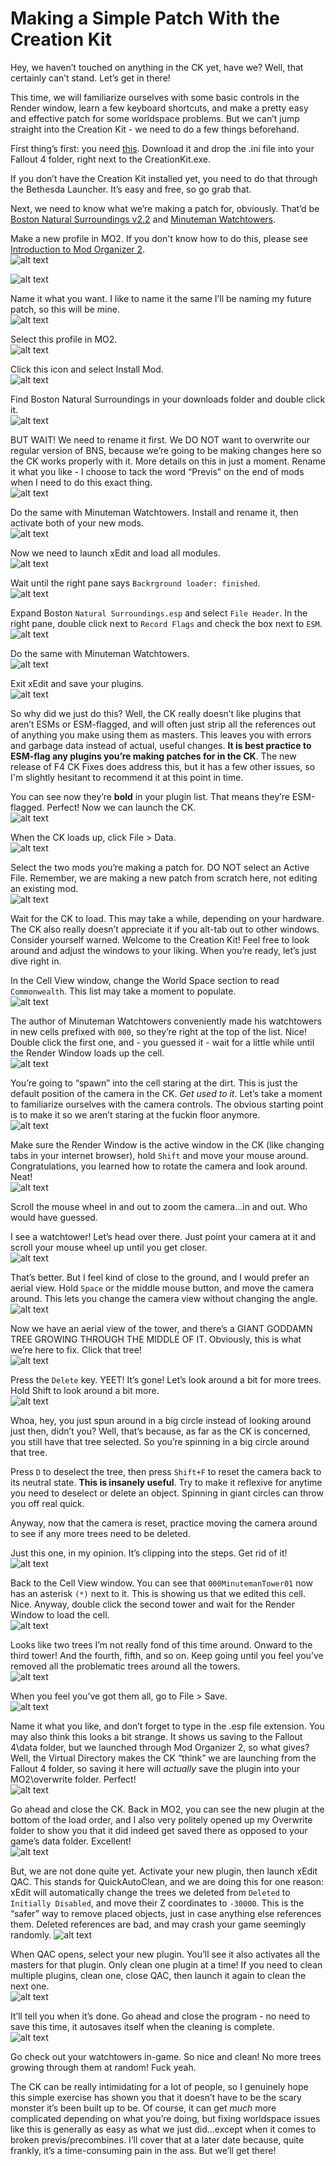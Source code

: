 # Making a Simple Patch With the Creation Kit

Hey, we haven’t touched on anything in the CK yet, have we? Well, that certainly can’t stand. Let’s get in there!

This time, we will familiarize ourselves with some basic controls in the Render window, learn a few keyboard shortcuts, and make a pretty easy and effective patch for some worldspace problems. But we can’t jump straight into the Creation Kit - we need to do a few things beforehand.

First thing’s first: you need [this](https://www.nexusmods.com/fallout4/mods/47373/). Download it and drop the .ini file into your Fallout 4 folder, right next to the CreationKit.exe.

If you don’t have the Creation Kit installed yet, you need to do that through the Bethesda Launcher. It’s easy and free, so go grab that.

Next, we need to know what we’re making a patch for, obviously. That’d be [Boston Natural Surroundings v2.2](https://www.nexusmods.com/fallout4/mods/30673) and [Minuteman Watchtowers](https://www.nexusmods.com/fallout4/mods/30363).

Make a new profile in MO2. If you don't know how to do this, please see [Introduction to Mod Organizer 2](https://github.com/LivelyDismay/Learn-To-Mod/blob/45924ba2654319ba868cfa69495fb6ff3c9bfa44/lessons/Introduction%20to%20MO2.md).  
![alt text](https://github.com/LivelyDismay/Learn-To-Mod/blob/d0363c9399ed72cded7978fd08d0720edbdc02eb/images/ckintro1.png)  

![alt text](https://github.com/LivelyDismay/Learn-To-Mod/blob/d0363c9399ed72cded7978fd08d0720edbdc02eb/images/ckintro2.png)  

Name it what you want. I like to name it the same I’ll be naming my future patch, so this will be mine.  
![alt text](https://github.com/LivelyDismay/Learn-To-Mod/blob/d0363c9399ed72cded7978fd08d0720edbdc02eb/images/ckintro3.png)  

Select this profile in MO2.  
![alt text](https://github.com/LivelyDismay/Learn-To-Mod/blob/d0363c9399ed72cded7978fd08d0720edbdc02eb/images/ckintro4.png)  

Click this icon and select Install Mod.  
![alt text](https://github.com/LivelyDismay/Learn-To-Mod/blob/d0363c9399ed72cded7978fd08d0720edbdc02eb/images/ckintro5.png)  

Find Boston Natural Surroundings in your downloads folder and double click it.  
![alt text](https://github.com/LivelyDismay/Learn-To-Mod/blob/d0363c9399ed72cded7978fd08d0720edbdc02eb/images/ckintro6.png)  

BUT WAIT! We need to rename it first. We DO NOT want to overwrite our regular version of BNS, because we’re going to be making changes here so the CK works properly with it. More details on this in just a moment. Rename it what you like - I choose to tack the word “Previs” on the end of mods when I need to do this exact thing.  
![alt text](https://github.com/LivelyDismay/Learn-To-Mod/blob/d0363c9399ed72cded7978fd08d0720edbdc02eb/images/ckintro7.png)  

Do the same with Minuteman Watchtowers. Install and rename it, then activate both of your new mods.  
![alt text](https://github.com/LivelyDismay/Learn-To-Mod/blob/d0363c9399ed72cded7978fd08d0720edbdc02eb/images/ckintro8.png)  

Now we need to launch xEdit and load all modules.  
![alt text](https://github.com/LivelyDismay/Learn-To-Mod/blob/d0363c9399ed72cded7978fd08d0720edbdc02eb/images/ckintro9.png)  

Wait until the right pane says `Backrground loader: finished`.  
![alt text](https://github.com/LivelyDismay/Learn-To-Mod/blob/d0363c9399ed72cded7978fd08d0720edbdc02eb/images/ckintro10.png)  

Expand Boston `Natural Surroundings.esp` and select `File Header`. In the right pane, double click next to `Record Flags` and check the box next to `ESM`.  
![alt text](https://github.com/LivelyDismay/Learn-To-Mod/blob/d0363c9399ed72cded7978fd08d0720edbdc02eb/images/ckintro11.png)  

Do the same with Minuteman Watchtowers.  
![alt text](https://github.com/LivelyDismay/Learn-To-Mod/blob/d0363c9399ed72cded7978fd08d0720edbdc02eb/images/ckintro12.png)  

Exit xEdit and save your plugins.  
![alt text](https://github.com/LivelyDismay/Learn-To-Mod/blob/d0363c9399ed72cded7978fd08d0720edbdc02eb/images/ckintro13.png)  

So why did we just do this? Well, the CK really doesn’t like plugins that aren’t ESMs or ESM-flagged, and will often just strip all the references out of anything you make using them as masters. This leaves you with errors and garbage data instead of actual, useful changes. **It is best practice to ESM-flag any plugins you’re making patches for in the CK**. The new release of F4 CK Fixes does address this, but it has a few other issues, so I'm slightly hesitant to recommend it at this point in time.

You can see now they’re **bold** in your plugin list. That means they’re ESM-flagged. Perfect! Now we can launch the CK.  
![alt text](https://github.com/LivelyDismay/Learn-To-Mod/blob/d0363c9399ed72cded7978fd08d0720edbdc02eb/images/ckintro14.png)  

When the CK loads up, click File > Data.  
![alt text](https://github.com/LivelyDismay/Learn-To-Mod/blob/d0363c9399ed72cded7978fd08d0720edbdc02eb/images/ckintro15.png)  

Select the two mods you’re making a patch for. DO NOT select an Active File. Remember, we are making a new patch from scratch here, not editing an existing mod.  
![alt text](https://github.com/LivelyDismay/Learn-To-Mod/blob/d0363c9399ed72cded7978fd08d0720edbdc02eb/images/ckintro16.png)  

Wait for the CK to load. This may take a while, depending on your hardware. The CK also really doesn’t appreciate it if you alt-tab out to other windows. Consider yourself warned.
Welcome to the Creation Kit! Feel free to look around and adjust the windows to your liking. When you’re ready, let’s just dive right in.

In the Cell View window, change the World Space section to read `Commonwealth`. This list may take a moment to populate.  
![alt text](https://github.com/LivelyDismay/Learn-To-Mod/blob/d0363c9399ed72cded7978fd08d0720edbdc02eb/images/ckintro17.png)  

The author of Minuteman Watchtowers conveniently made his watchtowers in new cells prefixed with `000`, so they’re right at the top of the list. Nice! Double click the first one, and - you guessed it - wait for a little while until the Render Window loads up the cell.  
![alt text](https://github.com/LivelyDismay/Learn-To-Mod/blob/d0363c9399ed72cded7978fd08d0720edbdc02eb/images/ckintro18.png)  

You’re going to “spawn” into the cell staring at the dirt. This is just the default position of the camera in the CK. *Get used to it*. Let’s take a moment to familiarize ourselves with the camera controls. The obvious starting point is to make it so we aren’t staring at the fuckin floor anymore.  
![alt text](https://github.com/LivelyDismay/Learn-To-Mod/blob/d0363c9399ed72cded7978fd08d0720edbdc02eb/images/ckintro19.png)  

Make sure the Render Window is the active window in the CK (like changing tabs in your internet browser), hold `Shift` and move your mouse around. Congratulations, you learned how to rotate the camera and look around. Neat!  
![alt text](https://github.com/LivelyDismay/Learn-To-Mod/blob/d0363c9399ed72cded7978fd08d0720edbdc02eb/images/ckintro20.png)  

Scroll the mouse wheel in and out to zoom the camera...in and out. Who would have guessed.

I see a watchtower! Let’s head over there. Just point your camera at it and scroll your mouse wheel up until you get closer.  
![alt text](https://github.com/LivelyDismay/Learn-To-Mod/blob/d0363c9399ed72cded7978fd08d0720edbdc02eb/images/ckintro21.png)  

That’s better. But I feel kind of close to the ground, and I would prefer an aerial view. Hold `Space` or the middle mouse button, and move the camera around. This lets you change the camera view without changing the angle.  
![alt text](https://github.com/LivelyDismay/Learn-To-Mod/blob/d0363c9399ed72cded7978fd08d0720edbdc02eb/images/ckintro22.png)  

Now we have an aerial view of the tower, and there’s a GIANT GODDAMN TREE GROWING THROUGH THE MIDDLE OF IT. Obviously, this is what we’re here to fix. Click that tree!  
![alt text](https://github.com/LivelyDismay/Learn-To-Mod/blob/d0363c9399ed72cded7978fd08d0720edbdc02eb/images/ckintro23.png)  

Press the `Delete` key. YEET! It’s gone! Let’s look around a bit for more trees. Hold Shift to look around a bit more.  
![alt text](https://github.com/LivelyDismay/Learn-To-Mod/blob/d0363c9399ed72cded7978fd08d0720edbdc02eb/images/ckintro24.png)  

Whoa, hey, you just spun around in a big circle instead of looking around just then, didn’t you? Well, that’s because, as far as the CK is concerned, you still have that tree selected. So you’re spinning in a big circle around that tree.

Press `D` to deselect the tree, then press `Shift+F` to reset the camera back to its neutral state. **This is insanely useful**. Try to make it reflexive for anytime you need to deselect or delete an object. Spinning in giant circles can throw you off real quick.

Anyway, now that the camera is reset, practice moving the camera around to see if any more trees need to be deleted.

Just this one, in my opinion. It’s clipping into the steps. Get rid of it!  
![alt text](https://github.com/LivelyDismay/Learn-To-Mod/blob/d0363c9399ed72cded7978fd08d0720edbdc02eb/images/ckintro25.png)  

Back to the Cell View window. You can see that `000MinutemanTower01` now has an asterisk `(*)` next to it. This is showing us that we edited this cell. Nice. Anyway, double click the second tower and wait for the Render Window to load the cell.  
![alt text](https://github.com/LivelyDismay/Learn-To-Mod/blob/d0363c9399ed72cded7978fd08d0720edbdc02eb/images/ckintro26.png)  

Looks like two trees I’m not really fond of this time around. Onward to the third tower! And the fourth, fifth, and so on. Keep going until you feel you’ve removed all the problematic trees around all the towers.  
![alt text](https://github.com/LivelyDismay/Learn-To-Mod/blob/d0363c9399ed72cded7978fd08d0720edbdc02eb/images/ckintro27.png)  

When you feel you’ve got them all, go to File > Save.  
![alt text](https://github.com/LivelyDismay/Learn-To-Mod/blob/d0363c9399ed72cded7978fd08d0720edbdc02eb/images/ckintro28.png)  

Name it what you like, and don’t forget to type in the .esp file extension. You may also think this looks a bit strange. It shows us saving to the Fallout 4\data folder, but we launched through Mod Organizer 2, so what gives? Well, the Virtual Directory makes the CK “think” we are launching from the Fallout 4 folder, so saving it here will *actually* save the plugin into your MO2\overwrite folder. Perfect!  
![alt text](https://github.com/LivelyDismay/Learn-To-Mod/blob/d0363c9399ed72cded7978fd08d0720edbdc02eb/images/ckintro29.png)  

Go ahead and close the CK. Back in MO2, you can see the new plugin at the bottom of the load order, and I also very politely opened up my Overwrite folder to show you that it did indeed get saved there as opposed to your game’s data folder. Excellent!  
![alt text](https://github.com/LivelyDismay/Learn-To-Mod/blob/d0363c9399ed72cded7978fd08d0720edbdc02eb/images/ckintro30.png)  

But, we are not done quite yet. Activate your new plugin, then launch xEdit QAC. This stands for QuickAutoClean, and we are doing this for one reason: xEdit will automatically change the trees we deleted from `Deleted` to `Initially Disabled`, and move their Z coordinates to `-30000`. This is the “safer” way to remove placed objects, just in case anything else references them. Deleted references are bad, and may crash your game seemingly randomly.
![alt text](https://github.com/LivelyDismay/Learn-To-Mod/blob/d0363c9399ed72cded7978fd08d0720edbdc02eb/images/ckintro31.png)  

When QAC opens, select your new plugin. You’ll see it also activates all the masters for that plugin. Only clean one plugin at a time! If you need to clean multiple plugins, clean one, close QAC, then launch it again to clean the next one.  
![alt text](https://github.com/LivelyDismay/Learn-To-Mod/blob/d0363c9399ed72cded7978fd08d0720edbdc02eb/images/ckintro32.png)  

It’ll tell you when it’s done. Go ahead and close the program - no need to save this time, it autosaves itself when the cleaning is complete.  
![alt text](https://github.com/LivelyDismay/Learn-To-Mod/blob/d0363c9399ed72cded7978fd08d0720edbdc02eb/images/ckintro33.png)  

Go check out your watchtowers in-game. So nice and clean! No more trees growing through them at random! Fuck yeah.

The CK can be really intimidating for a lot of people, so I genuinely hope this simple exercise has shown you that it doesn’t have to be the scary monster it’s been built up to be. Of course, it can get *much* more complicated depending on what you’re doing, but fixing worldspace issues like this is generally as easy as what we just did...except when it comes to broken previs/precombines. I’ll cover that at a later date because, quite frankly, it’s a time-consuming pain in the ass. But we’ll get there!
